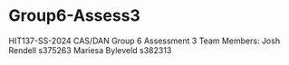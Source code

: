 # Group6-Assess3
HIT137-SS-2024 CAS/DAN Group 6 Assessment 3
Team Members: Josh Rendell s375263
              Mariesa Byleveld s382313
